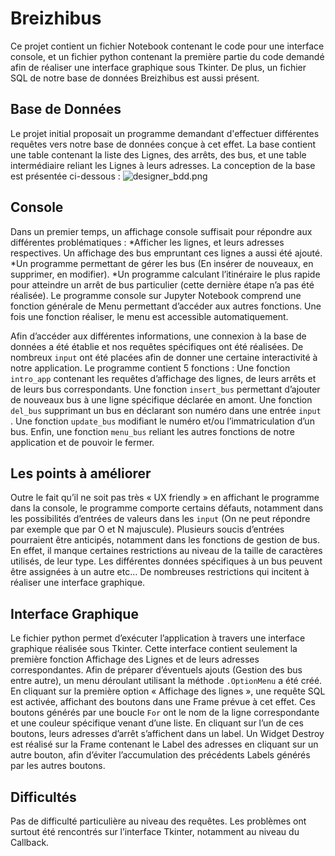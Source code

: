 # Breizhibus
Ce projet contient un fichier Notebook contenant le code pour une interface console, et un fichier python contenant la première partie du code demandé afin de réaliser une interface graphique sous Tkinter. De plus, un fichier SQL de notre base de données Breizhibus est aussi présent.


## Base de Données
Le projet initial proposait un programme demandant d'effectuer différentes requêtes vers notre base de données conçue à cet effet. La base contient une table contenant la liste des Lignes, des arrêts, des bus, et une table intermédiaire reliant les Lignes à leurs adresses. La conception de la base est présentée ci-dessous :
![designer_bdd.png](../images/designer_bdd.png)


## Console
Dans un premier temps, un affichage console suffisait pour répondre aux différentes problématiques :
	*Afficher les lignes, et leurs adresses respectives. Un affichage des bus empruntant ces lignes a aussi été ajouté.
	*Un programme permettant de gérer les bus (En insérer de nouveaux, en supprimer, en modifier).
	*Un programme calculant l’itinéraire le plus rapide pour atteindre un arrêt de bus particulier (cette dernière étape n’a pas été réalisée).
Le programme console sur Jupyter Notebook comprend une fonction générale de Menu permettant d’accéder aux autres fonctions. Une fois une fonction réaliser, le menu est accessible automatiquement.  

Afin d’accéder aux différentes informations, une connexion à la base de données a été établie et nos requêtes spécifiques ont été réalisées. De nombreux  `input` ont été placées afin de donner une certaine interactivité à notre application.
Le programme contient 5 fonctions :
	Une fonction `intro_app` contenant les requêtes d’affichage  des lignes, de leurs arrêts et de leurs bus correspondants.
	Une fonction `insert_bus` permettant d’ajouter de nouveaux bus à une ligne spécifique déclarée en amont.
	Une fonction `del_bus` supprimant un bus en déclarant son numéro dans une entrée `input` .
	Une fonction `update_bus` modifiant le numéro et/ou l’immatriculation d’un bus.
	Enfin, une fonction `menu_bus` reliant les autres fonctions de notre application et de pouvoir le fermer.
  

## Les points à améliorer
Outre le fait qu’il ne soit pas très « UX friendly » en affichant le programme dans la console, le programme comporte certains défauts, notamment dans les possibilités d’entrées de valeurs dans les `input` (On ne peut répondre par exemple que par O et N majuscule).
Plusieurs soucis d’entrées pourraient être anticipés, notamment dans les fonctions de gestion de bus. En effet, il manque certaines restrictions au niveau de la taille de caractères utilisés, de leur type. Les différentes données spécifiques à un bus peuvent être assignées à un autre etc… 
De nombreuses restrictions qui  incitent à réaliser une interface graphique.


## Interface Graphique
Le fichier python permet d’exécuter l’application à travers une interface graphique réalisée sous Tkinter.  Cette interface contient seulement la première fonction Affichage des Lignes et de leurs adresses correspondantes. 
Afin de préparer d’éventuels ajouts (Gestion des bus entre autre), un menu déroulant utilisant la méthode `.OptionMenu`  a été créé. En cliquant sur la première option « Affichage des lignes », une requête SQL est activée, affichant des boutons dans une Frame prévue à cet effet. Ces boutons générés par une boucle `For` ont le nom de la ligne correspondante et une couleur spécifique venant d’une liste.
En cliquant sur l’un de ces boutons, leurs adresses d’arrêt s’affichent dans un label. Un Widget Destroy est réalisé sur la Frame contenant le Label des adresses en cliquant sur un autre bouton, afin d’éviter l’accumulation des précédents Labels générés par les autres boutons.


## Difficultés
Pas de difficulté particulière au niveau des requêtes. Les problèmes ont surtout été rencontrés sur l’interface Tkinter, notamment au niveau du Callback.

